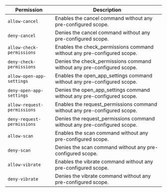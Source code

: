 | Permission | Description |
|------|-----|
|`allow-cancel`|Enables the cancel command without any pre-configured scope.|
|`deny-cancel`|Denies the cancel command without any pre-configured scope.|
|`allow-check-permissions`|Enables the check_permissions command without any pre-configured scope.|
|`deny-check-permissions`|Denies the check_permissions command without any pre-configured scope.|
|`allow-open-app-settings`|Enables the open_app_settings command without any pre-configured scope.|
|`deny-open-app-settings`|Denies the open_app_settings command without any pre-configured scope.|
|`allow-request-permissions`|Enables the request_permissions command without any pre-configured scope.|
|`deny-request-permissions`|Denies the request_permissions command without any pre-configured scope.|
|`allow-scan`|Enables the scan command without any pre-configured scope.|
|`deny-scan`|Denies the scan command without any pre-configured scope.|
|`allow-vibrate`|Enables the vibrate command without any pre-configured scope.|
|`deny-vibrate`|Denies the vibrate command without any pre-configured scope.|
